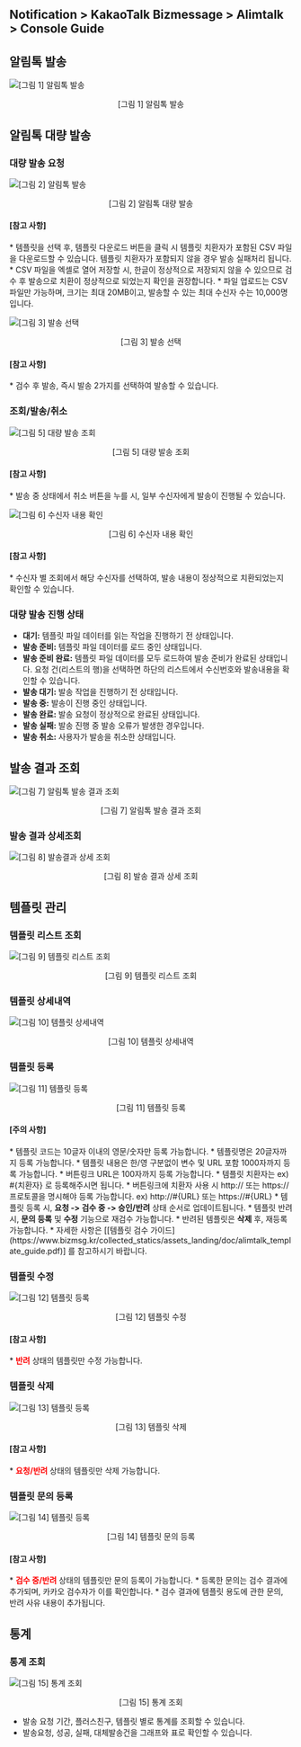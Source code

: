 ## Notification > KakaoTalk Bizmessage > Alimtalk > Console Guide

## 알림톡 발송
![[그림 1] 알림톡 발송](http://static.toastoven.net/prod_alimtalk/image09.png)
<center>[그림 1] 알림톡 발송</center>

## 알림톡 대량 발송
### 대량 발송 요청
![[그림 2] 알림톡 발송](http://static.toastoven.net/prod_alimtalk/image10.png)
<center>[그림 2] 알림톡 대량 발송</center>

<h4>[참고 사항]</h4>
* 템플릿을 선택 후, 템플릿 다운로드 버튼을 클릭 시 템플릿 치환자가 포함된 CSV 파일을 다운로드할 수 있습니다. 템플릿 치환자가 포함되지 않을 경우 발송 실패처리 됩니다.
* CSV 파일을 엑셀로 열어 저장할 시, 한글이 정상적으로 저장되지 않을 수 있으므로 검수 후 발송으로 치환이 정상적으로 되었는지 확인을 권장합니다.
* 파일 업로드는 CSV 파일만 가능하며, 크기는 최대 20MB이고, 발송할 수 있는 최대 수신자 수는 10,000명입니다.

![[그림 3] 발송 선택](http://static.toastoven.net/prod_alimtalk/image11.png)
<center>[그림 3] 발송 선택</center>

<h4>[참고 사항]</h4>
* 검수 후 발송, 즉시 발송 2가지를 선택하여 발송할 수 있습니다.

### 조회/발송/취소
![[그림 5] 대량 발송 조회](http://static.toastoven.net/prod_alimtalk/img13.png)
<center>[그림 5] 대량 발송 조회</center>

<h4>[참고 사항]</h4>
* 발송 중 상태에서 취소 버튼을 누를 시, 일부 수신자에게 발송이 진행될 수 있습니다.

![[그림 6] 수신자 내용 확인](http://static.toastoven.net/prod_alimtalk/img14.png)
<center>[그림 6] 수신자 내용 확인</center>

<h4>[참고 사항]</h4>
* 수신자 별 조회에서 해당 수신자를 선택하여, 발송 내용이 정상적으로 치환되었는지 확인할 수 있습니다.

### 대량 발송 진행 상태
  - <b>대기:</b> 템플릿 파일 데이터를 읽는 작업을 진행하기 전 상태입니다.
  - <b>발송 준비:</b> 템플릿 파일 데이터를 로드 중인 상태입니다.
  - <b>발송 준비 완료:</b> 템플릿 파일 데이터를 모두 로드하여 발송 준비가 완료된 상태입니다. 요청 건(리스트의 행)을 선택하면 하단의 리스트에서 수신번호와 발송내용을 확인할 수 있습니다.
  - <b>발송 대기:</b> 발송 작업을 진행하기 전 상태입니다.
  - <b>발송 중:</b> 발송이 진행 중인 상태입니다.
  - <b>발송 완료:</b> 발송 요청이 정상적으로 완료된 상태입니다.
  - <b>발송 실패:</b> 발송 진행 중 발송 오류가 발생한 경우입니다.
  - <b>발송 취소:</b> 사용자가 발송을 취소한 상태입니다.


## 발송 결과 조회
![[그림 7] 알림톡 발송 결과 조회](http://static.toastoven.net/prod_alimtalk/image15.png)
<center>[그림 7] 알림톡 발송 결과 조회</center>

### 발송 결과 상세조회
![[그림 8] 발송결과 상세 조회](http://static.toastoven.net/prod_alimtalk/image16.png)
<center>[그림 8] 발송 결과 상세 조회</center>

## 템플릿 관리
### 템플릿 리스트 조회
![[그림 9] 템플릿 리스트 조회](http://static.toastoven.net/prod_alimtalk/image17.png)
<center>[그림 9] 템플릿 리스트 조회</center>

### 템플릿 상세내역
![[그림 10] 템플릿 상세내역](http://static.toastoven.net/prod_alimtalk/image18.png)
<center>[그림 10] 템플릿 상세내역</center>

### 템플릿 등록
![[그림 11] 템플릿 등록](http://static.toastoven.net/prod_alimtalk/img19.png)
<center>[그림 11] 템플릿 등록</center>


<h4>[주의 사항]</h4>
* 템플릿 코드는 10글자 이내의 영문/숫자만 등록 가능합니다.
* 템플릿명은 20글자까지 등록 가능합니다.
* 템플릿 내용은 한/영 구분없이 변수 및 URL 포함 1000자까지 등록 가능합니다.
* 버튼링크 URL은 100자까지 등록 가능합니다.
* 템플릿 치환자는 ex) #{치환자} 로 등록해주시면 됩니다.
* 버튼링크에 치환자 사용 시 http:// 또는 https:// 프로토콜을 명시해야 등록 가능합니다. ex) http://#{URL} 또는 https://#{URL}
* 템플릿 등록 시, <b>요청 -> 검수 중 -> 승인/반려</b> 상태 순서로 업데이트됩니다.
* 템플릿 반려 시, <b>문의 등록</b> 및 <b>수정</b> 기능으로 재검수 가능합니다.
* 반려된 템플릿은 <b>삭제</b> 후, 재등록 가능합니다.
* 자세한 사항은 [[템플릿 검수 가이드](https://www.bizmsg.kr/collected_statics/assets_landing/doc/alimtalk_template_guide.pdf)] 를 참고하시기 바랍니다.

### 템플릿 수정
![[그림 12] 템플릿 등록](http://static.toastoven.net/prod_alimtalk/img20.png)
<center>[그림 12] 템플릿 수정</center>

<h4>[참고 사항]</h4>
* <b><span style="color:red">반려</span></b> 상태의 템플릿만 수정 가능합니다.

### 템플릿 삭제
![[그림 13] 템플릿 등록](http://static.toastoven.net/prod_alimtalk/image21.png)
<center>[그림 13] 템플릿 삭제</center>

<h4>[참고 사항]</h4>
* <b><span style="color:red">요청/반려</span></b> 상태의 템플릿만 삭제 가능합니다.

### 템플릿 문의 등록
![[그림 14] 템플릿 등록](http://static.toastoven.net/prod_alimtalk/image22.png)
<center>[그림 14] 템플릿 문의 등록</center>

<h4>[참고 사항]</h4>
* <b><span style="color:red">검수 중/반려</span></b> 상태의 템플릿만 문의 등록이 가능합니다.
* 등록한 문의는 검수 결과에 추가되며, 카카오 검수자가 이를 확인합니다.
* 검수 결과에 템플릿 용도에 관한 문의, 반려 사유 내용이 추가됩니다.

## 통계
### 통계 조회
![[그림 15] 통계 조회 ](http://static.toastoven.net/prod_alimtalk/img25.png)
<center>[그림 15] 통계 조회</center>

* 발송 요청 기간, 플러스친구, 템플릿 별로 통계를 조회할 수 있습니다.
* 발송요청, 성공, 실패, 대체발송건을 그래프와 표로 확인할 수 있습니다.
